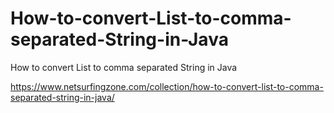 # How-to-convert-List-to-comma-separated-String-in-Java
How to convert List to comma separated String in Java


https://www.netsurfingzone.com/collection/how-to-convert-list-to-comma-separated-string-in-java/
